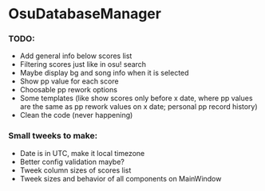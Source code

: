 # OsuDatabaseManager

### TODO:
- Add general info below scores list
- Filtering scores just like in osu! search
- Maybe display bg and song info when it is selected
- Show pp value for each score
- Choosable pp rework options
- Some templates (like show scores only before x date, where pp values are the same as pp rework values on x date; personal pp record history)
- Clean the code (never happening)

### Small tweeks to make:
- Date is in UTC, make it local timezone
- Better config validation maybe?
- Tweek column sizes of scores list
- Tweek sizes and behavior of all components on MainWindow
